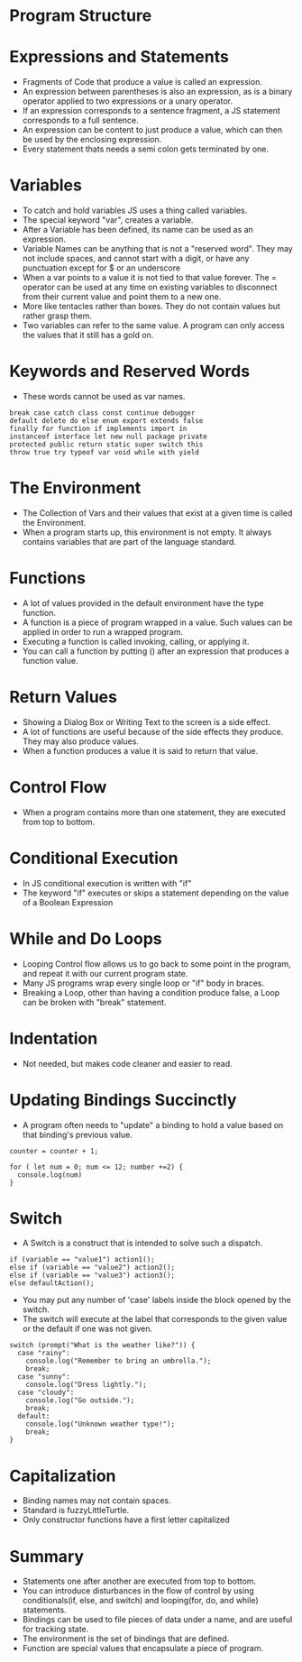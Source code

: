 # Program Structure

# Expressions and Statements
- Fragments of Code that produce a value is called an expression.
- An expression between parentheses is also an expression, as is a binary operator applied to two expressions or a unary operator.
- If an expression corresponds to a sentence fragment, a JS statement corresponds to a full sentence.
- An expression can be content to just produce a value, which can then be used by the enclosing expression.
- Every statement thats needs a semi colon gets terminated by one.

# Variables
- To catch and hold variables JS uses a thing called variables.
- The special keyword "var", creates a variable.
- After a Variable has been defined, its name can be used as an expression.
- Variable Names can be anything that is not a "reserved word". They may not include spaces, and cannot start with a digit, or have any punctuation except for $ or an underscore
- When a var points to a value it is not tied to that value forever. The = operator can be used at any time on existing variables to disconnect from their current value and point them to a new one.
- More like tentacles rather than boxes. They do not contain values but rather grasp them.
- Two variables can refer to the same value. A program can only access the values that it still has a gold on.

# Keywords and Reserved Words
- These words cannot be used as var names.
````
break case catch class const continue debugger
default delete do else enum export extends false
finally for function if implements import in
instanceof interface let new null package private
protected public return static super switch this
throw true try typeof var void while with yield
````

# The Environment
- The Collection of Vars and their values that exist at a given time is called the Environment.
- When a program starts up, this environment is not empty. It always contains variables that are part of the language standard.

# Functions
- A lot of values provided in the default environment have the type function.
- A function is a piece of program wrapped in a value. Such values can be applied in order to run a wrapped program.
- Executing a function is called invoking, calling, or applying it.
- You can call a function by putting () after an expression that produces a function value.

# Return Values
- Showing a Dialog Box or Writing Text to the screen is a side effect.
- A lot of functions are useful because of the side effects they produce. They may also produce values.
- When a function produces a value it is said to return that value.

# Control Flow
- When a program contains more than one statement, they are executed from top to bottom.

# Conditional Execution
- In JS conditional execution is written with "if"
- The keyword "if" executes or skips a statement depending on the value of a Boolean Expression

# While and Do Loops
- Looping Control flow allows us to go back to some point in the program, and repeat it with our current program state.
- Many JS programs wrap every single loop or "if" body in braces.
- Breaking a Loop, other than having a condition produce false, a Loop can be broken with "break" statement.

# Indentation
- Not needed, but makes code cleaner and easier to read.

# Updating Bindings Succinctly
- A program often needs to "update" a binding to hold a value based on that binding's previous value.
```
counter = counter + 1;

for ( let num = 0; num <= 12; number +=2) {
  console.log(num)
}

```

# Switch
- A Switch is a construct that is intended to solve such a dispatch.
````
if (variable == "value1") action1();
else if (variable == "value2") action2();
else if (variable == "value3") action3();
else defaultAction();
````
- You may put any number of 'case' labels inside the block opened by the switch.
- The switch will execute at the label that corresponds to the given value or the default if one was not given.
````
switch (prompt("What is the weather like?")) {
  case "rainy":
    console.log("Remember to bring an umbrella.");
    break;
  case "sunny":
    console.log("Dress lightly.");
  case "cloudy":
    console.log("Go outside.");
    break;
  default:
    console.log("Unknown weather type!");
    break;
}
````
# Capitalization
- Binding names may not contain spaces.
- Standard is fuzzyLittleTurtle.
- Only constructor functions have a first letter capitalized

# Summary
- Statements one after another are executed from top to bottom.
- You can introduce disturbances in the flow of control by using conditionals(if, else, and switch) and looping(for, do, and while) statements.
- Bindings can be used to file pieces of data under a name, and are useful for tracking state.
- The environment is the set of bindings that are defined.
- Function are special values that encapsulate a piece of program.
